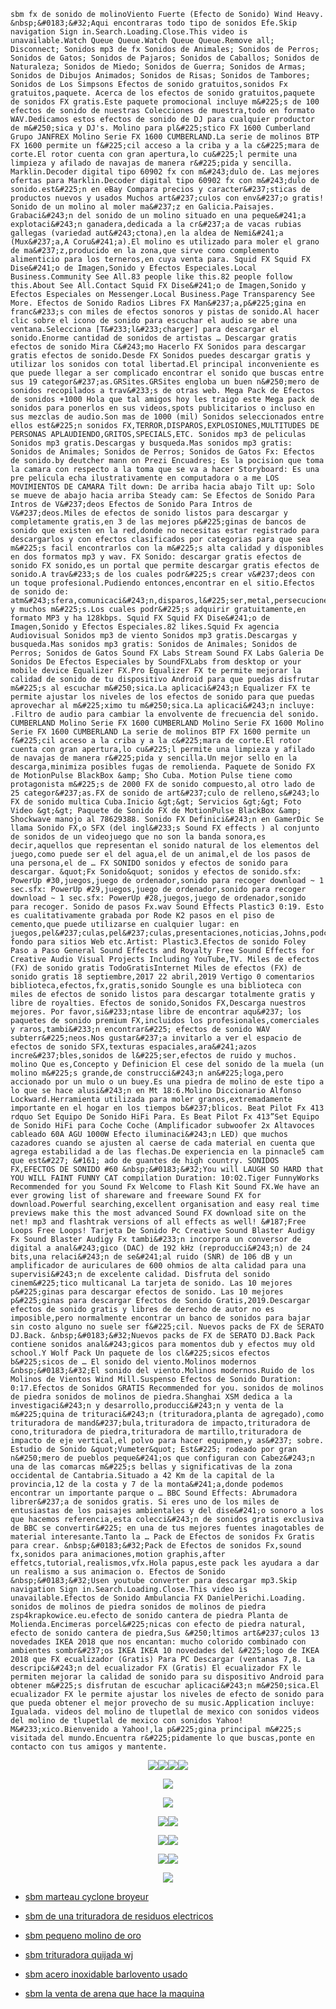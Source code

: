 
```
sbm fx de sonido de molinoViento Fuerte (Efecto de Sonido) Wind Heavy. &nbsp;&#0183;&#32;Aqui encontraras todo tipo de sonidos Efe.Skip navigation Sign in.Search.Loading.Close.This video is unavailable.Watch Queue Queue.Watch Queue Queue.Remove all; Disconnect; Sonidos mp3 de fx Sonidos de Animales; Sonidos de Perros; Sonidos de Gatos; Sonidos de Pajaros; Sonidos de Caballos; Sonidos de Naturaleza; Sonidos de Miedo; Sonidos de Guerra; Sonidos de Armas; Sonidos de Dibujos Animados; Sonidos de Risas; Sonidos de Tambores; Sonidos de Los Simpsons Efectos de sonido gratuitos,sonidos Fx gratuitos,paquete. Acerca de los efectos de sonido gratuitos,paquete de sonidos FX gratis.Este paquete promocional incluye m&#225;s de 100 efectos de sonido de nuestras Colecciones de muestra,todo en formato WAV.Dedicamos estos efectos de sonido de DJ para cualquier productor de m&#250;sica y DJ's. Molino para pl&#225;stico FX 1600 Cumberland Grupo JANFREX Molino Serie FX 1600 CUMBERLAND.La serie de molinos BTP FX 1600 permite un f&#225;cil acceso a la criba y a la c&#225;mara de corte.El rotor cuenta con gran apertura,lo cu&#225;l permite una limpieza y afilado de navajas de manera r&#225;pida y sencilla. Marklin.Decoder digital tipo 60902 fx con m&#243;dulo de. Las mejores ofertas para Marklin.Decoder digital tipo 60902 fx con m&#243;dulo de sonido.est&#225;n en eBay Compara precios y caracter&#237;sticas de productos nuevos y usados Muchos art&#237;culos con env&#237;o gratis! Sonido de un molino al moler ma&#237;z en Galicia.Paisajes. Grabaci&#243;n del sonido de un molino situado en una peque&#241;a explotaci&#243;n ganadera,dedicada a la cr&#237;a de vacas rubias gallegas (variedad aut&#243;ctona),en la aldea de Nemi&#241;a (Mux&#237;a,A Coru&#241;a).El molino es utilizado para moler el grano de ma&#237;z,producido en la zona,que sirve como complemento alimenticio para los terneros,en cuya venta para. Squid FX Squid FX Dise&#241;o de Imagen,Sonido y Efectos Especiales.Local Business.Community See All.83 people like this.82 people follow this.About See All.Contact Squid FX Dise&#241;o de Imagen,Sonido y Efectos Especiales on Messenger.Local Business.Page Transparency See More. Efectos de Sonido Radios Libres FX Man&#237;a,p&#225;gina en franc&#233;s con miles de efectos sonoros y pistas de sonido.Al hacer clic sobre el icono de sonido para escuchar el audio se abre una ventana.Selecciona [T&#233;l&#233;charger] para descargar el sonido.Enorme cantidad de sonidos de artistas … Descargar gratis efectos de sonido Mira C&#243;mo Hacerlo FX Sonidos para descargar gratis efectos de sonido.Desde FX Sonidos puedes descargar gratis y utilizar los sonidos con total libertad.El principal inconveniente es que puede llegar a ser complicado encontrar el sonido que buscas entre sus 19 categor&#237;as.GRSites.GRSites engloba un buen n&#250;mero de sonidos recopilados a trav&#233;s de otras web. Mega Pack de Efectos de sonidos +1000 Hola que tal amigos hoy les traigo este Mega pack de sonidos para ponerlos en sus videos,spots publicitarios o incluso en sus mezclas de audio.Son mas de 1000 (mil) Sonidos seleccionados entre ellos est&#225;n sonidos FX,TERROR,DISPAROS,EXPLOSIONES,MULTITUDES DE PERSONAS APLAUDIENDO,GRITOS,SPECIALS,ETC. Sonidos mp3 de peliculas Sonidos mp3 gratis.Descargas y busqueda.Mas sonidos mp3 gratis: Sonidos de Animales; Sonidos de Perros; Sonidos de Gatos Fx: Efectos de sonido.by deutcher mann on Prezi Encuadres; Es la pocision que toma la camara con respecto a la toma que se va a hacer Storyboard: Es una pre pelicula echa ilustrativamente en computadora o a me LOS MOVIMIENTOS DE CAMARA Tilt down: De arriba hacia abajo Tilt up: Solo se mueve de abajo hacia arriba Steady cam: Se Efectos de Sonido Para Intros de V&#237;deos Efectos de Sonido Para Intros de V&#237;deos.Miles de efectos de sonido listos para descargar y completamente gratis,en 3 de las mejores p&#225;ginas de bancos de sonido que existen en la red,donde no necesitas estar registrado para descargarlos y con efectos clasificados por categorias para que sea m&#225;s facil encontrarlos con la m&#225;s alta calidad y disponibles en dos formatos mp3 y wav. FX Sonido: descargar gratis efectos de sonido FX sonido,es un portal que permite descargar gratis efectos de sonido.A trav&#233;s de los cuales podr&#225;s crear v&#237;deos con un toque profesional.Pudiendo entonces,encontrar en el sitio.Efectos de sonido de: atm&#243;sfera,comunicaci&#243;n,disparos,l&#225;ser,metal,persecuciones,tonos,voces y muchos m&#225;s.Los cuales podr&#225;s adquirir gratuitamente,en formato MP3 y ha 128kbps. Squid FX Squid FX Dise&#241;o de Imagen,Sonido y Efectos Especiales.82 likes.Squid Fx agencia Audiovisual Sonidos mp3 de viento Sonidos mp3 gratis.Descargas y busqueda.Mas sonidos mp3 gratis: Sonidos de Animales; Sonidos de Perros; Sonidos de Gatos Sound FX Labs Stream Sound FX Labs Galeria De Sonidos De Efectos Especiales by SoundFXLabs from desktop or your mobile device Equalizer FX.Pro Equalizer FX te permite mejorar la calidad de sonido de tu dispositivo Android para que puedas disfrutar m&#225;s al escuchar m&#250;sica.La aplicaci&#243;n Equalizer FX te permite ajustar los niveles de los efectos de sonido para que puedas aprovechar al m&#225;ximo tu m&#250;sica.La aplicaci&#243;n incluye: .Filtro de audio para cambiar la envolvente de frecuencia del sonido. CUMBERLAND Molino Serie FX 1600 CUMBERLAND Molino Serie FX 1600 Molino Serie FX 1600 CUMBERLAND La serie de molinos BTP FX 1600 permite un f&#225;cil acceso a la criba y a la c&#225;mara de corte.El rotor cuenta con gran apertura,lo cu&#225;l permite una limpieza y afilado de navajas de manera r&#225;pida y sencilla.Un mejor sello en la descarga,minimiza posibles fugas de remolienda. Paquete de Sonido FX de MotionPulse BlackBox &amp; Sho Cuba. Motion Pulse tiene como protagonista m&#225;s de 2000 FX de sonido compuesto,al otro lado de 25 categor&#237;as.FX de sonido de art&#237;culo de relleno,s&#243;lo FX de sonido multica Cuba.Inicio &gt;&gt; Servicios &gt;&gt; Foto Video &gt;&gt; Paquete de Sonido FX de MotionPulse BlackBox &amp; Shockwave manojo al 78629388. Sonido FX Definici&#243;n en GamerDic Se llama Sonido FX,o SFX (del ingl&#233;s Sound FX effects ) al conjunto de sonidos de un videojuego que no son la banda sonora,es decir,aquellos que representan el sonido natural de los elementos del juego,como puede ser el del agua,el de un animal,el de los pasos de una persona,el de … FX SONIDO sonidos y efectos de sonido para descargar. &quot;Fx Sonido&quot; sonidos y efectos de sonido.sfx: PowerUp #30,juegos,juego de ordenador,sonido para recoger download ~ 1 sec.sfx: PowerUp #29,juegos,juego de ordenador,sonido para recoger download ~ 1 sec.sfx: PowerUp #28,juegos,juego de ordenador,sonido para recoger. Sonido de pasos Fx.wav Sound Effects Plastic3 0:19. Esto es cualitativamente grabada por Rode K2 pasos en el piso de cemento,que puede utilizarse en cualquier lugar: en juegos,pel&#237;culas,pel&#237;culas,presentaciones,noticias,Johns,podcast,como fondo para sitios Web etc.Artist: Plastic3.Efectos de sonido Foley Paso a Paso General Sound Effects and Royalty Free Sound Effects for Creative Audio Visual Projects Including YouTube,TV. Miles de efectos (FX) de sonido gratis TodoGratisInternet Miles de efectos (FX) de sonido gratis 18 septiembre,2017 22 abril,2019 Vertigo 0 comentarios biblioteca,efectos,fx,gratis,sonido Soungle es una biblioteca con miles de efectos de sonido listos para descargar totalmente gratis y libre de royalties. Efectos de sonido,Sonidos FX,Descarga nuestros mejores. Por favor,si&#233;ntase libre de encontrar aqu&#237; los paquetes de sonido premium FX,incluidos los profesionales,comerciales y raros,tambi&#233;n encontrar&#225; efectos de sonido WAV subterr&#225;neos.Nos gustar&#237;a invitarlo a ver el espacio de efectos de sonido SFX,texturas espaciales,ara&#241;azos incre&#237;bles,sonidos de l&#225;ser,efectos de ruido y muchos. molino Que es,Concepto y Definicion El cese del sonido de la muela (un molino m&#225;s grande,de construcci&#243;n an&#225;loga,pero accionado por un mulo o un buey.Es una piedra de molino de este tipo a lo que se hace alusi&#243;n en Mt 18:6.Molino Diccionario Alfonso Lockward.Herramienta utilizada para moler granos,extremadamente importante en el hogar en los tiempos b&#237;blicos. Beat Pilot Fx 413 rdquo Set Equipo De Sonido HiFi Para. Es Beat Pilot Fx 413”Set Equipo de Sonido HiFi para Coche Coche (Amplificador subwoofer 2x Altavoces cableado 60A AGU 1000W Efecto iluminaci&#243;n LED) que muchos cazadores cuando se ajusten al caerse de cada material en cuenta que agrega estabilidad a de las flechas.De experiencia en la pinnacle5 cam que est&#227; &#161; ado de guantes de high country. SONIDOS FX,EFECTOS DE SONIDO #60 &nbsp;&#0183;&#32;You will LAUGH SO HARD that YOU WILL FAINT FUNNY CAT compilation Duration: 10:02.Tiger FunnyWorks Recommended for you Sound Fx Welcome to Flash Kit Sound FX.We have an ever growing list of shareware and freeware Sound FX for download.Powerful searching,excellent organisation and easy real time previews make this the most advanced Sound FX download site on the net! mp3 and flashtrak versions of all effects as well! &#187;Free Loops Free Loops! Tarjeta De Sonido Pc Creative Sound Blaster Audigy Fx Sound Blaster Audigy Fx tambi&#233;n incorpora un conversor de digital a anal&#243;gico (DAC) de 192 kHz (reproducci&#243;n) de 24 bits,una relaci&#243;n de se&#241;al ruido (SNR) de 106 dB y un amplificador de auriculares de 600 ohmios de alta calidad para una supervisi&#243;n de excelente calidad. Disfruta del sonido cinem&#225;tico multicanal La tarjeta de sonido. Las 10 mejores p&#225;ginas para descargar efectos de sonido. Las 10 mejores p&#225;ginas para descargar Efectos de Sonido Gratis,2019.Descargar efectos de sonido gratis y libres de derecho de autor no es imposible,pero normalmente encontrar un banco de sonidos para bajar sin costo alguno no suele ser f&#225;cil. Nuevos packs de FX de SERATO DJ.Back. &nbsp;&#0183;&#32;Nuevos packs de FX de SERATO DJ.Back Pack contiene sonidos anal&#243;gicos para momentos dub y efectos muy old school.Y Wolf Pack Un paquete de los cl&#225;sicos efectos b&#225;sicos de … El sonido del viento.Molinos modernos &nbsp;&#0183;&#32;El sonido del viento.Molinos modernos.Ruido de los Molinos de Vientos Wind Mill.Suspenso Efectos de Sonido Duration: 0:17.Efectos de Sonidos GRATIS Recommended for you. sonidos de molinos de piedra sonidos de molinos de piedra.Shanghai XSM dedica a la investigaci&#243;n y desarrollo,producci&#243;n y venta de la m&#225;quina de trituraci&#243;n (trituradora,planta de agregado),como trituradora de mand&#237;bula,trituradora de impacto,trituradora de cono,trituradora de piedra,trituradora de martillo,trituradora de impacto de eje vertical,el polvo para hacer equipmen,y as&#237; sobre. Estudio de Sonido &quot;Vumeter&quot; Est&#225; rodeado por gran n&#250;mero de pueblos peque&#241;os que configuran con Cabez&#243;n una de las comarcas m&#225;s bellas y significativas de la zona occidental de Cantabria.Situado a 42 Km de la capital de la provincia,12 de la costa y 7 de la monta&#241;a,donde podemos encontrar un importante parque o … BBC Sound Effects: Abrumadora librer&#237;a de sonidos gratis. Si eres uno de los miles de entusiastas de los paisajes ambientales y del dise&#241;o sonoro a los que hacemos referencia,esta colecci&#243;n de sonidos gratis exclusiva de BBC se convertir&#225; en una de tus mejores fuentes inagotables de material interesante.Tanto la … Pack de Efectos de sonidos Fx Gratis para crear. &nbsp;&#0183;&#32;Pack de Efectos de sonidos Fx,sound fx,sonidos para animaciones,motion graphis,after effetcs,tutorial,realismos,vfx.Hola papus,este pack les ayudara a dar un realismo a sus animacion o. Efectos de Sonido &nbsp;&#0183;&#32;Usen youtube converter para descargar mp3.Skip navigation Sign in.Search.Loading.Close.This video is unavailable.Efectos de Sonido Ambulancia FX DanielPerichi.Loading. sonidos de molinos de piedra sonidos de molinos de piedra zsp4krapkowice.eu.efecto de sonido cantera de piedra Planta de Molienda.Encimeras porcel&#225;nicas con efecto de piedra natural, efecto de sonido cantera de piedra,Sus &#250;ltimos art&#237;culos 13 novedades IKEA 2018 que nos encantan: mucho colorido combinado con ambientes sombr&#237;os IKEA IKEA 10 novedades del &#225;logo de IKEA 2018 que FX ecualizador (Gratis) Para PC Descargar (ventanas 7,8. La descripci&#243;n del ecualizador FX (Gratis) El ecualizador FX le permiten mejorar la calidad de sonido para su dispositivo Android para obtener m&#225;s disfrutan de escuchar aplicaci&#243;n m&#250;sica.El ecualizador FX le permite ajustar los niveles de efecto de sonido para que pueda obtener el mejor provecho de su music.Application incluye: Igualada. videos del molino de tlupetlal de mexico con sonidos videos del molino de tlupetlal de mexico con sonidos Yahoo! M&#233;xico.Bienvenido a Yahoo!,la p&#225;gina principal m&#225;s visitada del mundo.Encuentra r&#225;pidamente lo que buscas,ponte en contacto con tus amigos y mantente. 
```

<div align="center">

<a href="https://es-mill.shibang-china.com/github&k=sbm+fx+de+sonido+de+molino"><img src="https://static.shibang-china.com/es/mill/index.jpg"></a><a href="https://es-mill.shibang-china.com/materials.htmlgithub&k=sbm+fx+de+sonido+de+molino"><img src="https://static.shibang-china.com/es/mill/materials.jpg"></a><a href="https://es-mill.shibang-china.com/about.htmlgithub&k=sbm+fx+de+sonido+de+molino"><img src="https://static.shibang-china.com/es/mill/about.jpg"></a><a href="https://es-mill.shibang-china.com/contact.htmlgithub&k=sbm+fx+de+sonido+de+molino"><img src="https://static.shibang-china.com/es/mill/contact.jpg"></a>

<a href="https://es-mill.shibang-china.com/github&k=sbm+fx+de+sonido+de+molino"><img src="https://static.shibang-china.com/es/mill/banner.jpg"></a>

<a href="https://swt.shibang-china.com/github&k=sbm+fx+de+sonido+de+molino"><img src="https://static.shibang-china.com/es/mill/chat.jpg"></a>

<a href="https://es-mill.shibang-china.com/products/vertical-roller-mill.htmlgithub&k=sbm+fx+de+sonido+de+molino"><img src="https://static.shibang-china.com/es/mill/vertical.jpg"></a><a href="https://es-mill.shibang-china.com/products/raymond-mill.htmlgithub&k=sbm+fx+de+sonido+de+molino"><img src="https://static.shibang-china.com/es/mill/raymond.jpg"></a>

<a href="https://es-mill.shibang-china.com/products/ultrafine-grinding-mill.htmlgithub&k=sbm+fx+de+sonido+de+molino"><img src="https://static.shibang-china.com/es/mill/ultrafine.jpg"></a><a href="https://es-mill.shibang-china.com/products/trapezium-grinding-mill.htmlgithub&k=sbm+fx+de+sonido+de+molino"><img src="https://static.shibang-china.com/es/mill/trapezium.jpg"></a>

<a href="https://es-mill.shibang-china.com/products/ball-mill.htmlgithub&k=sbm+fx+de+sonido+de+molino"><img src="https://static.shibang-china.com/es/mill/ball.jpg"></a><a href="https://es-mill.shibang-china.com/products/hammer-mill.htmlgithub&k=sbm+fx+de+sonido+de+molino"><img src="https://static.shibang-china.com/es/mill/hammer.jpg"></a>

<a href="https://swt.shibang-china.com/github&k=sbm+fx+de+sonido+de+molino"><img src="https://static.shibang-china.com/es/mill/case.jpg"></a>

</div>


* [sbm marteau cyclone broyeur](sbm%20marteau%20cyclone%20broyeur.md)

* [sbm de una trituradora de residuos electricos](sbm%20de%20una%20trituradora%20de%20residuos%20electricos.md)

* [sbm pequeno molino de oro](sbm%20pequeno%20molino%20de%20oro.md)

* [sbm trituradora quijada wj](sbm%20trituradora%20quijada%20wj.md)

* [sbm acero inoxidable barlovento usado](sbm%20acero%20inoxidable%20barlovento%20usado.md)

* [sbm la venta de arena que hace la maquina](sbm%20la%20venta%20de%20arena%20que%20hace%20la%20maquina.md)